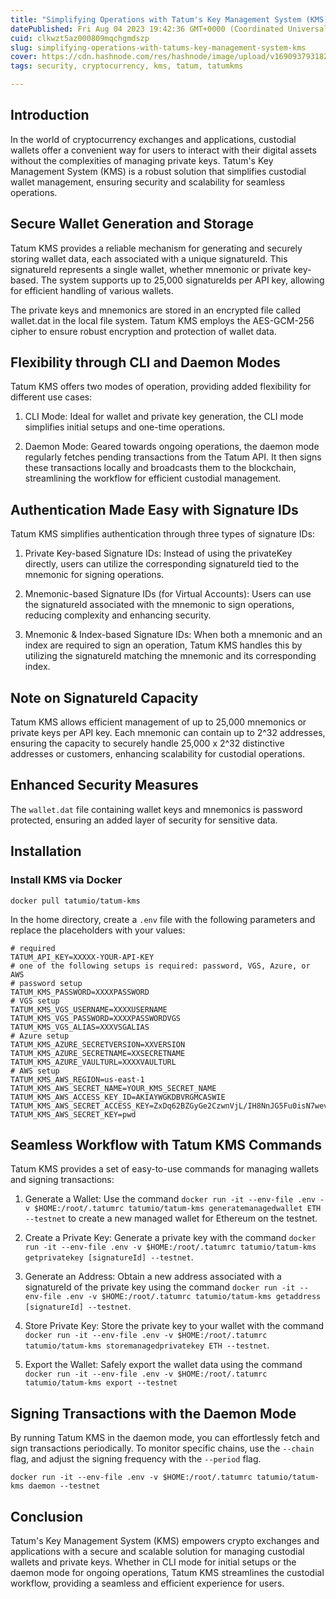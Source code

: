 ```yaml
---
title: "Simplifying Operations with Tatum's Key Management System (KMS)"
datePublished: Fri Aug 04 2023 19:42:36 GMT+0000 (Coordinated Universal Time)
cuid: clkwzt5az000809mqchgmdszp
slug: simplifying-operations-with-tatums-key-management-system-kms
cover: https://cdn.hashnode.com/res/hashnode/image/upload/v1690937931822/f3e73235-3ba7-4826-8f9d-e6d59f259fad.png
tags: security, cryptocurrency, kms, tatum, tatumkms

---
```


## Introduction

In the world of cryptocurrency exchanges and applications, custodial wallets offer a convenient way for users to interact with their digital assets without the complexities of managing private keys. Tatum's Key Management System (KMS) is a robust solution that simplifies custodial wallet management, ensuring security and scalability for seamless operations.

## Secure Wallet Generation and Storage

Tatum KMS provides a reliable mechanism for generating and securely storing wallet data, each associated with a unique signatureId. This signatureId represents a single wallet, whether mnemonic or private key-based. The system supports up to 25,000 signatureIds per API key, allowing for efficient handling of various wallets.

The private keys and mnemonics are stored in an encrypted file called wallet.dat in the local file system. Tatum KMS employs the AES-GCM-256 cipher to ensure robust encryption and protection of wallet data.

## Flexibility through CLI and Daemon Modes

Tatum KMS offers two modes of operation, providing added flexibility for different use cases:

1. CLI Mode: Ideal for wallet and private key generation, the CLI mode simplifies initial setups and one-time operations.
    
2. Daemon Mode: Geared towards ongoing operations, the daemon mode regularly fetches pending transactions from the Tatum API. It then signs these transactions locally and broadcasts them to the blockchain, streamlining the workflow for efficient custodial management.
    

## Authentication Made Easy with Signature IDs

Tatum KMS simplifies authentication through three types of signature IDs:

1. Private Key-based Signature IDs: Instead of using the privateKey directly, users can utilize the corresponding signatureId tied to the mnemonic for signing operations.
    
2. Mnemonic-based Signature IDs (for Virtual Accounts): Users can use the signatureId associated with the mnemonic to sign operations, reducing complexity and enhancing security.
    
3. Mnemonic & Index-based Signature IDs: When both a mnemonic and an index are required to sign an operation, Tatum KMS handles this by utilizing the signatureId matching the mnemonic and its corresponding index.
    

## Note on SignatureId Capacity

Tatum KMS allows efficient management of up to 25,000 mnemonics or private keys per API key. Each mnemonic can contain up to 2^32 addresses, ensuring the capacity to securely handle 25,000 x 2^32 distinctive addresses or customers, enhancing scalability for custodial operations.

## Enhanced Security Measures

The `wallet.dat` file containing wallet keys and mnemonics is password protected, ensuring an added layer of security for sensitive data.

## Installation

### Install KMS via Docker

`docker pull tatumio/tatum-kms`

In the home directory, create a `.env` file with the following parameters and replace the placeholders with your values:

```plaintext
# required
TATUM_API_KEY=XXXXX-YOUR-API-KEY
# one of the following setups is required: password, VGS, Azure, or AWS
# password setup
TATUM_KMS_PASSWORD=XXXXPASSWORD
# VGS setup
TATUM_KMS_VGS_USERNAME=XXXXUSERNAME
TATUM_KMS_VGS_PASSWORD=XXXXPASSWORDVGS
TATUM_KMS_VGS_ALIAS=XXXVSGALIAS
# Azure setup
TATUM_KMS_AZURE_SECRETVERSION=XXVERSION
TATUM_KMS_AZURE_SECRETNAME=XXSECRETNAME
TATUM_KMS_AZURE_VAULTURL=XXXXVAULTURL
# AWS setup
TATUM_KMS_AWS_REGION=us-east-1
TATUM_KMS_AWS_SECRET_NAME=YOUR_KMS_SECRET_NAME
TATUM_KMS_AWS_ACCESS_KEY_ID=AKIAYWGKDBVRGMCASWIE
TATUM_KMS_AWS_SECRET_ACCESS_KEY=ZxDq62BZGyGe2CzwnVjL/IH8NnJG5Fu0isN7wev9
TATUM_KMS_AWS_SECRET_KEY=pwd
```

## Seamless Workflow with Tatum KMS Commands

Tatum KMS provides a set of easy-to-use commands for managing wallets and signing transactions:

1. Generate a Wallet: Use the command `docker run -it --env-file .env -v $HOME:/root/.tatumrc tatumio/tatum-kms generatemanagedwallet ETH --testnet` to create a new managed wallet for Ethereum on the testnet.
    
2. Create a Private Key: Generate a private key with the command `docker run -it --env-file .env -v $HOME:/root/.tatumrc tatumio/tatum-kms getprivatekey [signatureId] --testnet`.
    
3. Generate an Address: Obtain a new address associated with a signatureId of the private key using the command `docker run -it --env-file .env -v $HOME:/root/.tatumrc tatumio/tatum-kms getaddress [signatureId] --testnet`.
    
4. Store Private Key: Store the private key to your wallet with the command `docker run -it --env-file .env -v $HOME:/root/.tatumrc tatumio/tatum-kms storemanagedprivatekey ETH --testnet`.
    
5. Export the Wallet: Safely export the wallet data using the command `docker run -it --env-file .env -v $HOME:/root/.tatumrc tatumio/tatum-kms export --testnet`
    

## Signing Transactions with the Daemon Mode

By running Tatum KMS in the daemon mode, you can effortlessly fetch and sign transactions periodically. To monitor specific chains, use the `--chain` flag, and adjust the signing frequency with the `--period` flag.

`docker run -it --env-file .env -v $HOME:/root/.tatumrc tatumio/tatum-kms daemon --testnet`

## Conclusion

Tatum's Key Management System (KMS) empowers crypto exchanges and applications with a secure and scalable solution for managing custodial wallets and private keys. Whether in CLI mode for initial setups or the daemon mode for ongoing operations, Tatum KMS streamlines the custodial workflow, providing a seamless and efficient experience for users.